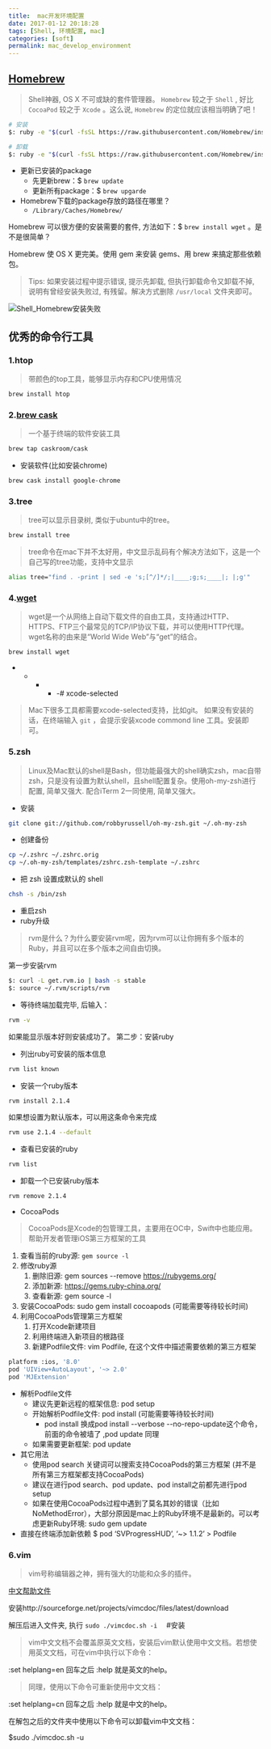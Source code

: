 ```yaml
---
title:  mac开发环境配置
date: 2017-01-12 20:18:28
tags: [Shell, 环境配置, mac]
categories: [soft]
permalink: mac_develop_environment
---
```


## [Homebrew](http://brew.sh/index_zh-cn.html)

> Shell神器, OS X 不可或缺的套件管理器。 `Homebrew` 较之于 `Shell` , 好比 `CocoaPod` 较之于 `Xcode` 。这么说, `Homebrew` 的定位就应该相当明确了吧！

``` bash
# 安装
$: ruby -e "$(curl -fsSL https://raw.githubusercontent.com/Homebrew/install/master/install)"
```

``` bash
# 卸载
$: ruby -e "$(curl -fsSL https://raw.githubusercontent.com/Homebrew/install/master/uninstall)"
```

* 更新已安装的package
  + 先更新brew：$ `brew update`
  + 更新所有package：$ `brew upgarde`
* Homebrew下载的package存放的路径在哪里？
  + `/Library/Caches/Homebrew/`

Homebrew 可以很方便的安装需要的套件, 方法如下：$ `brew install wget` 。是不是很简单？

Homebrew 使 OS X 更完美。使用 gem 来安装 gems、用 brew 来搞定那些依赖包。

> Tips: 如果安装过程中提示错误, 提示先卸载, 但执行卸载命令又卸载不掉, 说明有曾经安装失败过, 有残留。解决方式删除 `/usr/local` 文件夹即可。

![Shell_Homebrew安装失败](http://7xtibb.com2.z0.glb.qiniucdn.com/2016-06-06-Shell_Homebrew安装失败.png)

## 优秀的命令行工具

### 1.htop

> 带颜色的top工具，能够显示内存和CPU使用情况

``` bash
brew install htop
```

### 2.[brew cask](https://caskroom.github.io)

> 一个基于终端的软件安装工具

``` bash
brew tap caskroom/cask
```

* 安装软件(比如安装chrome)

``` bash
brew cask install google-chrome
```

### 3.tree

> tree可以显示目录树, 类似于ubuntu中的tree。

``` bash
brew install tree
```

> tree命令在mac下并不太好用，中文显示乱码有个解决方法如下，这是一个自己写的tree功能，支持中文显示

``` bash
alias tree="find . -print | sed -e 's;[^/]*/;|____;g;s;____|; |;g'"
```

### 4.[wget](http://baike.baidu.com/link?url=_4E-kuBinS_AItjdR3vsisJTYpRsOCav7kEUifcKfUsLGMAML6kPVKJK0tVd5tOhLP13C_BnTzI7yFHFENwiKq)

> wget是一个从网络上自动下载文件的自由工具，支持通过HTTP、HTTPS、FTP三个最常见的TCP/IP协议下载，并可以使用HTTP代理。wget名称的由来是“World Wide Web”与“get”的结合。

``` bash
brew install wget
```

* - - - -# xcode-selected

> Mac下很多工具都需要xcode-selected支持，比如git。
> 如果没有安装的话，在终端输入 `git` ，会提示安装xcode commond line 工具。安装即可。

### 5.zsh

> Linux及Mac默认的shell是Bash，但功能最强大的shell确实zsh，mac自带zsh，只是没有设置为默认shell，且shell配置复杂。使用oh-my-zsh进行配置, 简单又强大. 配合iTerm 2一同使用, 简单又强大。

* 安装

``` bash
git clone git://github.com/robbyrussell/oh-my-zsh.git ~/.oh-my-zsh
```

* 创建备份

``` bash
cp ~/.zshrc ~/.zshrc.orig
cp ~/.oh-my-zsh/templates/zshrc.zsh-template ~/.zshrc
```

* 把 zsh 设置成默认的 shell

``` bash
chsh -s /bin/zsh
```

* 重启zsh
* ruby升级

> rvm是什么？为什么要安装rvm呢，因为rvm可以让你拥有多个版本的Ruby，并且可以在多个版本之间自由切换。

第一步安装rvm

``` bash
$: curl -L get.rvm.io | bash -s stable
$: source ~/.rvm/scripts/rvm
```

* 等待终端加载完毕, 后输入：

``` bash
rvm -v
```

如果能显示版本好则安装成功了。
第二步：安装ruby

* 列出ruby可安装的版本信息

``` bash
rvm list known
```

* 安装一个ruby版本

``` bash
rvm install 2.1.4
```

如果想设置为默认版本，可以用这条命令来完成

``` bash
rvm use 2.1.4 --default
```

* 查看已安装的ruby

``` bash
rvm list
```

* 卸载一个已安装ruby版本

``` bash
rvm remove 2.1.4
```

* CocoaPods

> CocoaPods是Xcode的包管理工具，主要用在OC中，Swift中也能应用。帮助开发者管理iOS第三方框架的工具

1. 查看当前的ruby源: `gem source -l`
2. 修改ruby源
    1. 删除旧源: gem sources --remove https://rubygems.org/
    2. 添加新源:  https://gems.ruby-china.org/
    3. 查看新源: gem source -l
3. 安装CocoaPods: sudo gem install cocoapods (可能需要等待较长时间)
4. 利用CocoaPods管理第三方框架
    1. 打开Xcode新建项目
    2. 利用终端进入新项目的根路径
    3. 新建Podfile文件: vim Podfile, 在这个文件中描述需要依赖的第三方框架

``` bash
platform :ios, '8.0'
pod 'UIView+AutoLayout', '~> 2.0'
pod 'MJExtension'
```

* 解析Podfile文件
    - 建议先更新远程的框架信息: pod setup
    - 开始解析Podfile文件: pod install (可能需要等待较长时间)
        - pod install 换成pod install --verbose --no-repo-update这个命令，前面的命令被墙了 ,pod update 同理
    - 如果需要更新框架: pod update
* 其它用法
    - 使用pod search 关键词可以搜索支持CocoaPods的第三方框架 (并不是所有第三方框架都支持CocoaPods)
    - 建议在进行pod search、pod update、pod install之前都先进行pod setup
    - 如果在使用CocoaPods过程中遇到了莫名其妙的错误（比如NoMethodError），大部分原因是mac上的Ruby环境不是最新的。可以考虑更新Ruby环境: sudo gem update
* 直接在终端添加新依赖  $  pod ‘SVProgressHUD’, ‘~> 1.1.2’ > Podfile

### 6.vim

> vim号称编辑器之神，拥有强大的功能和众多的插件。

[中文帮助文件](http://sourceforge.net/projects/vimcdoc/files/latest/download)

安装http://sourceforge.net/projects/vimcdoc/files/latest/download

解压后进入文件夹, 执行 `sudo ./vimcdoc.sh -i  ` #安装

> vim中文文档不会覆盖原英文文档，安装后vim默认使用中文文档。若想使用英文文档，可在vim中执行以下命令：

:set helplang=en  回车之后 :help 就是英文的help。

> 同理，使用以下命令可重新使用中文文档：

:set helplang=cn 回车之后 :help 就是中文的help。

在解包之后的文件夹中使用以下命令可以卸载vim中文文档：

$sudo ./vimcdoc.sh -u
